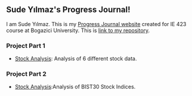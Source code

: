 ## Sude Yılmaz's Progress Journal!

I am Sude Yılmaz. This is my [Progress Journal website](https://bu-ie-423.github.io/fall-23-sudeyilmaz/) created for IE 423 course at Bogazici University.
This is [link to my repository](https://github.com/BU-IE-423/fall-23-sudeyilmaz).

### Project Part 1
* [Stock Analysis](https://bu-ie-423.github.io/fall-23-sudeyilmaz/IE423_Project_Part1_final.html): Analysis of 6 different stock data. 

### Project Part 2
* [Stock Analysis](https://bu-ie-423.github.io/fall-23-sudeyilmaz/project_part2_IE423.html):Analysis of BIST30 Stock Indices.
